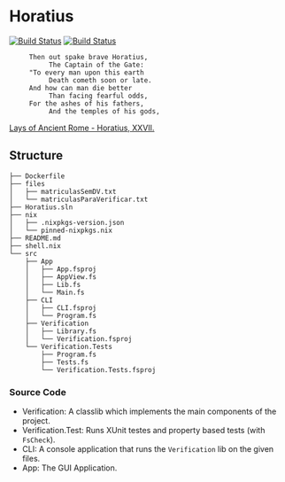 # Horatius

[![Build Status](https://travis-ci.org/mtrsk/Horatius.svg?branch=master)](https://travis-ci.org/mtrsk/Horatius)
[![Build Status](https://img.shields.io/endpoint.svg?url=https%3A%2F%2Factions-badge.atrox.dev%2Fmtrsk%2FHoratius%2Fbadge%3Fref%3Dmaster&style=flat)](https://actions-badge.atrox.dev/mtrsk/Horatius/goto?ref=master)

```
     Then out spake brave Horatius,
          The Captain of the Gate:
     "To every man upon this earth
          Death cometh soon or late.
     And how can man die better
          Than facing fearful odds,
     For the ashes of his fathers,
          And the temples of his gods,
```
[Lays of Ancient Rome - Horatius, XXVII.](https://en.wikisource.org/wiki/Lays_of_Ancient_Rome)

## Structure

```
├── Dockerfile
├── files
│   ├── matriculasSemDV.txt
│   └── matriculasParaVerificar.txt
├── Horatius.sln
├── nix
│   ├── .nixpkgs-version.json
│   └── pinned-nixpkgs.nix
├── README.md
├── shell.nix
└── src
    ├── App
    │   ├── App.fsproj
    │   ├── AppView.fs
    │   ├── Lib.fs
    │   └── Main.fs
    ├── CLI
    │   ├── CLI.fsproj
    │   └── Program.fs
    ├── Verification
    │   ├── Library.fs
    │   └── Verification.fsproj
    └── Verification.Tests
        ├── Program.fs
        ├── Tests.fs
        └── Verification.Tests.fsproj
```

### Source Code

* Verification: A classlib which implements the main components of the project.
* Verification.Test: Runs XUnit testes and property based tests (with `FsCheck`).
* CLI: A console application that runs the `Verification` lib on the given files.
* App: The GUI Application.

